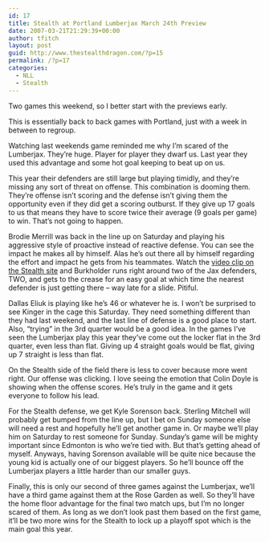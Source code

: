 ```yaml
---
id: 17
title: Stealth at Portland Lumberjax March 24th Preview
date: 2007-03-21T21:29:39+00:00
author: tfitch
layout: post
guid: http://www.thestealthdragon.com/?p=15
permalink: /?p=17
categories:
  - NLL
  - Stealth
---
```

Two games this weekend, so I better start with the previews early.

This is essentially back to back games with Portland, just with a week in between to regroup.

Watching last weekends game reminded me why I&#8217;m scared of the Lumberjax. They&#8217;re huge. Player for player they dwarf us. Last year they used this advantage and some hot goal keeping to beat up on us.

This year their defenders are still large but playing timidly, and they&#8217;re missing any sort of threat on offense. This combination is dooming them. They&#8217;re offense isn&#8217;t scoring and the defense isn&#8217;t giving them the opportunity even if they did get a scoring outburst. If they give up 17 goals to us that means they have to score twice their average (9 goals per game) to win. That&#8217;s not going to happen.

Brodie Merrill was back in the line up on Saturday and playing his aggressive style of proactive instead of reactive defense. You can see the impact he makes all by himself. Alas he&#8217;s out there all by himself regarding the effort and impact he gets from his teammates. Watch the <a href="http://www.sjstealth.com/news/news.asp?story_id=422" target="_new" rel="noopener noreferrer">video clip on the Stealth site</a> and Burkholder runs right around two of the Jax defenders, TWO, and gets to the crease for an easy goal at which time the nearest defender is just getting there &#8211; way late for a slide. Pitiful.

Dallas Eliuk is playing like he&#8217;s 46 or whatever he is. I won&#8217;t be surprised to see Kinger in the cage this Saturday. They need something different than they had last weekend, and the last line of defense is a good place to start. Also, &#8220;trying&#8221; in the 3rd quarter would be a good idea. In the games I&#8217;ve seen the Lumberjax play this year they&#8217;ve come out the locker flat in the 3rd quarter, even less than flat. Giving up 4 straight goals would be flat, giving up 7 straight is less than flat.

On the Stealth side of the field there is less to cover because more went right. Our offense was clicking. I love seeing the emotion that Colin Doyle is showing when the offense scores. He&#8217;s truly in the game and it gets everyone to follow his lead.

For the Stealth defense, we get Kyle Sorenson back. Sterling Mitchell will probably get bumped from the line up, but I bet on Sunday someone else will need a rest and hopefully he&#8217;ll get another game in. Or maybe we&#8217;ll play him on Saturday to rest someone for Sunday. Sunday&#8217;s game will be mighty important since Edmonton is who we&#8217;re tied with. But that&#8217;s getting ahead of myself. Anyways, having Sorenson available will be quite nice because the young kid is actually one of our biggest players. So he&#8217;ll bounce off the Lumberjax players a little harder than our smaller guys.

Finally, this is only our second of three games against the Lumberjax, we&#8217;ll have a third game against them at the Rose Garden as well. So they&#8217;ll have the home floor advantage for the final two match ups, but I&#8217;m no longer scared of them. As long as we don&#8217;t look past them based on the first game, it&#8217;ll be two more wins for the Stealth to lock up a playoff spot which is the main goal this year.